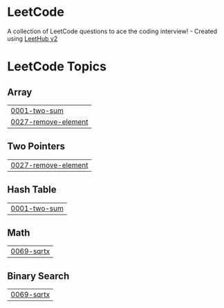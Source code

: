 # LeetCode
A collection of LeetCode questions to ace the coding interview! - Created using [LeetHub v2](https://github.com/arunbhardwaj/LeetHub-2.0)

<!---LeetCode Topics Start-->
# LeetCode Topics
## Array
|  |
| ------- |
| [0001-two-sum](https://github.com/ItsKishnA/LeetCode/tree/master/0001-two-sum) |
| [0027-remove-element](https://github.com/ItsKishnA/LeetCode/tree/master/0027-remove-element) |
## Two Pointers
|  |
| ------- |
| [0027-remove-element](https://github.com/ItsKishnA/LeetCode/tree/master/0027-remove-element) |
## Hash Table
|  |
| ------- |
| [0001-two-sum](https://github.com/ItsKishnA/LeetCode/tree/master/0001-two-sum) |
## Math
|  |
| ------- |
| [0069-sqrtx](https://github.com/ItsKishnA/LeetCode/tree/master/0069-sqrtx) |
## Binary Search
|  |
| ------- |
| [0069-sqrtx](https://github.com/ItsKishnA/LeetCode/tree/master/0069-sqrtx) |
<!---LeetCode Topics End-->
